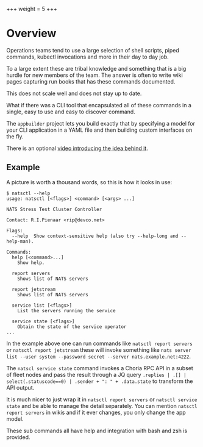 +++
weight = 5
+++

# Overview

Operations teams tend to use a large selection of shell scripts, piped commands, kubectl invocations and more in their day to day job.

To a large extent these are tribal knowledge and something that is a big hurdle for new members of the team.  The answer is often to write wiki pages capturing run books that has these commands documented.

This does not scale well and does not stay up to date.

What if there was a CLI tool that encapsulated all of these commands in a single, easy to use and easy to discover command.

The `appbuilder` project lets you build exactly that by specifying a model for your CLI application in a YAML file and then building custom interfaces on the fly.

There is an optional [video introducing the idea behind it](https://youtu.be/-IUwoXEJK0c).

## Example

A picture is worth a thousand words, so this is how it looks in use:

```
$ natsctl --help
usage: natsctl [<flags>] <command> [<args> ...]

NATS Stress Test Cluster Controller

Contact: R.I.Pienaar <rip@devco.net>

Flags:
  --help  Show context-sensitive help (also try --help-long and --help-man).

Commands:
  help [<command>...]
    Show help.

  report servers
    Shows list of NATS servers

  report jetstream
    Shows list of NATS servers

  service list [<flags>]
    List the servers running the service

  service state [<flags>]
    Obtain the state of the service operator
...
```

In the example above one can run commands like `natsctl report servers` or `natsctl report jetstream` these will invoke something like `nats server list --user system --password secret --server nats.example.net:4222`.

The `natscl service state` command invokes a Choria RPC API in a subset of fleet nodes and pass the result through a JQ query `.replies | .[] | select(.statuscode==0) | .sender + ": " + .data.state` to transform the API output.

It is much nicer to just wrap it in `natsctl report servers` or `natsctl service state` and be able to manage the detail separately.  You can mention `natsctl report servers` in wikis and if it ever changes, you only change the app model.

These sub commands all have help and integration with bash and zsh is provided.
